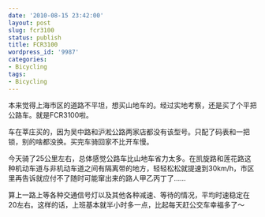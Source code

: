 ```yaml
---
date: '2010-08-15 23:42:00'
layout: post
slug: fcr3100
status: publish
title: FCR3100
wordpress_id: '9987'
categories:
- Bicycling
tags:
- Bicycling
---
```


本来觉得上海市区的道路不平坦，想买山地车的。经过实地考察，还是买了个平把公路车。就是FCR3100啦。

车在莘庄买的，因为吴中路和沪淞公路两家店都没有该型号。只配了码表和一把锁，别的啥都没换。买完车骑回家不比开车慢。

今天骑了25公里左右，总体感觉公路车比山地车省力太多。在凯旋路和莲花路这种机动车道与非机动车道之间有隔离带的地方，轻轻松松就提速到30km/h，市区里再告诉就应付不了随时可能窜出来的路人甲乙丙丁了……

算上一路上等各种交通信号灯以及其他各种减速、等待的情况，平均时速稳定在20左右。这样的话，上班基本就半小时多一点，比起每天赶公交车幸福多了～

